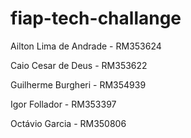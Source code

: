 # fiap-tech-challange

Ailton Lima de Andrade - RM353624

Caio Cesar de Deus - RM353622

Guilherme Burgheri - RM354939

Igor Follador - RM353397

Octávio Garcia - RM350806